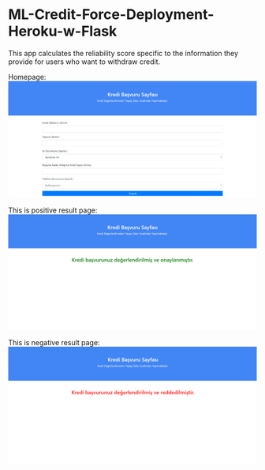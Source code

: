 # ML-Credit-Force-Deployment-Heroku-w-Flask

This app calculates the reliability score specific to the information they provide for users who want to withdraw credit.

Homepage:
![](https://github.com/cakicio7gur/ML-Credit-Force-Deployment-Heroku-w-Flask/blob/master/Screenshoots/home.PNG)



This is positive result page:
![](https://github.com/cakicio7gur/ML-Credit-Force-Deployment-Heroku-w-Flask/blob/master/Screenshoots/positive.PNG)



This is negative result page:
![](https://github.com/cakicio7gur/ML-Credit-Force-Deployment-Heroku-w-Flask/blob/master/Screenshoots/negative.PNG)

